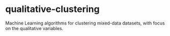 # qualitative-clustering

Machine Learning algorithms for clustering mixed-data datasets, with focus on the qualitative variables.
